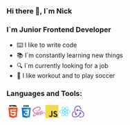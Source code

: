 ### Hi there 👋, I`m Nick

### I`m Junior Frontend Developer

- ⌨️ I like to write code
- 📚 I`m constantly learning new things
- 🔍 I`m currently looking for a job 
- 🏅 I like workout and to play soccer

### Languages and Tools:

<img align='left' alt='HTML5' width='30px' src='https://raw.githubusercontent.com/github/explore/80688e429a7d4ef2fca1e82350fe8e3517d3494d/topics/html/html.png'>
<img align='left' alt='CSS3' width='30px' src='https://raw.githubusercontent.com/github/explore/80688e429a7d4ef2fca1e82350fe8e3517d3494d/topics/css/css.png'>
<img align='left' alt='SASS' width='30px' src='https://raw.githubusercontent.com/github/explore/80688e429a7d4ef2fca1e82350fe8e3517d3494d/topics/sass/sass.png'>
<img align='left' alt='Javascript' width='30px' src='https://raw.githubusercontent.com/github/explore/80688e429a7d4ef2fca1e82350fe8e3517d3494d/topics/javascript/javascript.png'>
<img align='left' alt='React' width='30px' src='https://raw.githubusercontent.com/github/explore/80688e429a7d4ef2fca1e82350fe8e3517d3494d/topics/react/react.png'>
<img align='left' alt='Redux' width='30px' src='https://raw.githubusercontent.com/github/explore/80688e429a7d4ef2fca1e82350fe8e3517d3494d/topics/redux/redux.png'>






